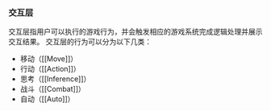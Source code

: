 ### 交互层

交互层指用户可以执行的游戏行为，并会触发相应的游戏系统完成逻辑处理并展示交互结果。
交互层的行为可以分为以下几类：
- 移动（[[Move]]）
- 行动（[[Action]]）
- 思考（[[Inference]]）
- 战斗（[[Combat]]）
- 自动（[[Auto]]）



